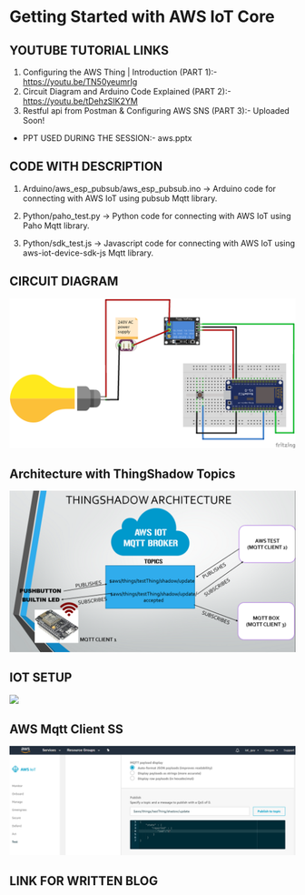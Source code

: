 # Getting Started with AWS IoT Core

## YOUTUBE TUTORIAL LINKS

1. Configuring the AWS Thing | Introduction (PART 1):- https://youtu.be/TN50yeumrIg
2. Circuit Diagram and Arduino Code Explained (PART 2):- https://youtu.be/tDehzSIK2YM
3. Restful api from Postman & Configuring AWS SNS (PART 3):- Uploaded Soon!

- PPT USED DURING THE SESSION:- aws.pptx


## CODE WITH DESCRIPTION

1. Arduino/aws_esp_pubsub/aws_esp_pubsub.ino -> Arduino code for connecting with AWS IoT using pubsub Mqtt library.

2. Python/paho_test.py -> Python code for connecting with AWS IoT using Paho Mqtt library.

3. Python/sdk_test.js -> Javascript code for connecting with AWS IoT using aws-iot-device-sdk-js Mqtt library.


## CIRCUIT DIAGRAM

![](relayCircuit.png)


## Architecture with ThingShadow Topics

![](arc.png)

## IOT SETUP

![](demo.png)


## AWS Mqtt Client SS

![](AWS_mqtt.png)


## LINK FOR WRITTEN BLOG

